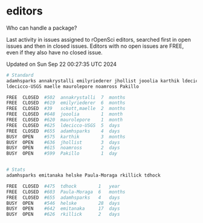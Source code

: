 # editors

Who can handle a package?

Last activity in issues assigned to rOpenSci editors, searched first in open
issues and then in closed issues. Editors with no open issues are FREE, even if
they also have no closed issue.


Updated on Sun Sep 22 00:27:35 UTC 2024

```bash
# Standard
adamhsparks annakrystalli emilyriederer jhollist jooolia karthik ldecicco
ldecicco-USGS maelle maurolepore noamross Pakillo

FREE  CLOSED  #502  annakrystalli  7  months
FREE  CLOSED  #619  emilyriederer  6  months
FREE  CLOSED  #39   sckott,maelle  2  months
FREE  CLOSED  #648  jooolia        1  month
FREE  CLOSED  #620  maurolepore    1  month
FREE  CLOSED  #625  ldecicco-USGS  5  days
FREE  CLOSED  #655  adamhsparks    4  days
BUSY  OPEN    #575  karthik        3  months
BUSY  OPEN    #636  jhollist       3  days
BUSY  OPEN    #615  noamross       2  days
BUSY  OPEN    #599  Pakillo        1  day


# Stats
adamhsparks emitanaka helske Paula-Moraga rkillick tdhock

FREE  CLOSED  #475  tdhock        1   year
FREE  CLOSED  #603  Paula-Moraga  6   months
FREE  CLOSED  #655  adamhsparks   4   days
BUSY  OPEN    #546  helske        28  days
BUSY  OPEN    #642  emitanaka     17  days
BUSY  OPEN    #626  rkillick      2   days
```
